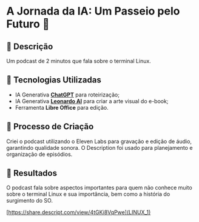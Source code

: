 # A Jornada da IA: Um Passeio pelo Futuro 🌌

## 📒 Descrição
Um podcast de 2 minutos que fala sobre o terminal Linux.

## 🤖 Tecnologias Utilizadas
- IA Generativa **[ChatGPT](https://chat.openai.com)** para roteirização;
- IA Generativa **[Leonardo AI](https://leonardo.ai)** para criar a arte visual do e-book;
- Ferramenta **Libre Office** para edição.

## 🧐 Processo de Criação
Criei o podcast utilizando o Eleven Labs para gravação e edição de áudio, garantindo qualidade sonora. O Description foi usado para planejamento e organização de episódios.

## 🚀 Resultados
O podcast fala sobre aspectos importantes para quem não conhece muito sobre o terminal Linux e sua importância, bem como a história do surgimento do SO.

[https://share.descript.com/view/4tGKi8VqPwe](LINUX_1)

